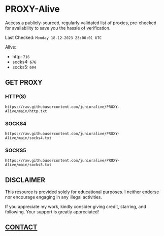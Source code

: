 # PROXY-Alive

Access a publicly-sourced, regularly validated list of proxies, pre-checked for availability to save you the hassle of verification.

Last Checked: `Monday 18-12-2023 23:00:01 UTC`

Alive:
- http: `716`
- socks4: `676`
- socks5: `694`

## GET PROXY

### HTTP(S)

```https://raw.githubusercontent.com/junioralive/PROXY-Alive/main/http.txt```

### SOCKS4

```https://raw.githubusercontent.com/junioralive/PROXY-Alive/main/socks4.txt```

### SOCKS5

```https://raw.githubusercontent.com/junioralive/PROXY-Alive/main/socks5.txt```

## DISCLAIMER

This resource is provided solely for educational purposes. I neither endorse nor encourage engaging in any illegal activities.

If you appreciate my work, kindly consider giving credit, starring, and following. Your support is greatly appreciated! 

## [CONTACT](https://t.me/TheJuniorAlive)
